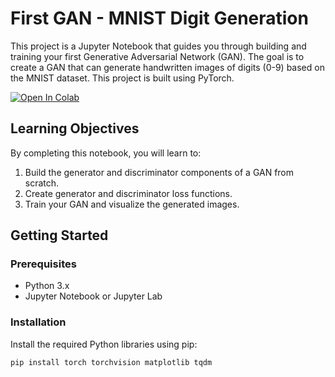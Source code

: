 # First GAN - MNIST Digit Generation

This project is a Jupyter Notebook that guides you through building and training your first Generative Adversarial Network (GAN). The goal is to create a GAN that can generate handwritten images of digits (0-9) based on the MNIST dataset. This project is built using PyTorch.

[![Open In Colab](https://colab.research.google.com/assets/colab-badge.svg)](https://colab.research.google.com/github/Joseph1997-eng/First-GAN---MNIST-Digit-Generation/blob/main/Your_First_GAN.ipynb)


## Learning Objectives

By completing this notebook, you will learn to:
1.  Build the generator and discriminator components of a GAN from scratch.
2.  Create generator and discriminator loss functions.
3.  Train your GAN and visualize the generated images.

## Getting Started

### Prerequisites

* Python 3.x
* Jupyter Notebook or Jupyter Lab

### Installation

Install the required Python libraries using pip:

```bash
pip install torch torchvision matplotlib tqdm
